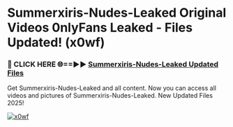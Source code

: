 # Summerxiris-Nudes-Leaked Original Videos 0nlyFans Leaked - Files Updated! (x0wf)

<h3>🔴 CLICK HERE 🌐==►► <a href="https://tinyurl.com/yc6ubb5a" rel="nofollow">Summerxiris-Nudes-Leaked Updated Files</a></h3>

Get Summerxiris-Nudes-Leaked and all content. Now you can access all videos and pictures of Summerxiris-Nudes-Leaked. New Updated Files 2025!

[![x0wf](https://i.imgur.com/7eu0CRL.gif)](https://tinyurl.com/yc6ubb5a)
